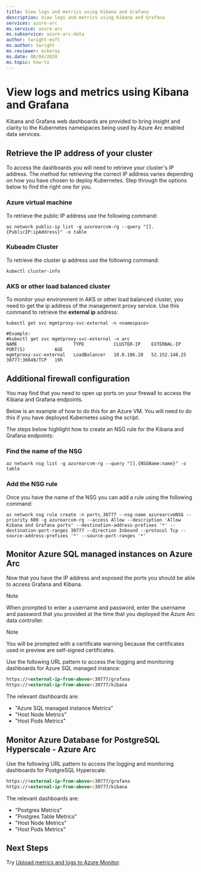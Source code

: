 ```yaml
---
title: View logs and metrics using Kibana and Grafana
description: View logs and metrics using Kibana and Grafana
services: azure-arc
ms.service: azure-arc
ms.subservice: azure-arc-data
author: twright-msft
ms.author: twright
ms.reviewer: mikeray
ms.date: 08/04/2020
ms.topic: how-to
---
```


# View logs and metrics using Kibana and Grafana

Kibana and Grafana web dashboards are provided to bring insight and clarity to the Kubernetes namespaces being used by Azure Arc enabled data services.

## Retrieve the IP address of your cluster

To access the dashboards you will need to retrieve your cluster's IP address. The method for retrieving the correct IP address varies depending on how you have chosen to deploy Kubernetes. Step through the options below to find the right one for you.

### Azure virtual machine

To retrieve the public IP address use the following command:

```console
az network public-ip list -g azurearcvm-rg --query "[].{PublicIP:ipAddress}" -o table
```

### Kubeadm Cluster

To retrieve the cluster ip address use the following command:

```console
kubectl cluster-info
```

### AKS or other load balanced cluster

To monitor your environment in AKS or other load balanced cluster, you need to get the ip address of the management proxy service. Use this command to retrieve the **external ip** address:

```console
kubectl get svc mgmtproxy-svc-external -n <namespace>

#Example:
#kubectl get svc mgmtproxy-svc-external -n arc
NAME                     TYPE           CLUSTER-IP    EXTERNAL-IP     PORT(S)           AGE
mgmtproxy-svc-external   LoadBalancer   10.0.186.28   52.152.148.25   30777:30849/TCP   19h
```

## Additional firewall configuration

You may find that you need to open up ports on your firewall to access the Kibana and Grafana endpoints.

Below is an example of how to do this for an Azure VM. You will need to do this if you have deployed Kubernetes using the script.

The steps below highlight how to create an NSG rule for the Kibana and Grafana endpoints:

### Find the name of the NSG

```console
az network nsg list -g azurearcvm-rg --query "[].{NSGName:name}" -o table
```

### Add the NSG rule

Once you have the name of the NSG you can add a rule using the following command:

```console
az network nsg rule create -n ports_30777 --nsg-name azurearcvmNSG --priority 600 -g azurearcvm-rg --access Allow --description 'Allow Kibana and Grafana ports' --destination-address-prefixes '*' --destination-port-ranges 30777 --direction Inbound --protocol Tcp --source-address-prefixes '*' --source-port-ranges '*'
```

## Monitor Azure SQL managed instances on Azure Arc

Now that you have the IP address and exposed the ports you should be able to access Grafana and Kibana.

> [!NOTE]
>  When prompted to enter a username and password, enter the username and password that you provided at the time that you deployed the Azure Arc data controller.

> [!NOTE]
>  You will be prompted with a certificate warning because the certificates used in preview are self-signed certificates.

Use the following URL pattern to access the logging and monitoring dashboards for Azure SQL managed instance:

```html
https://<external-ip-from-above>:30777/grafana
https://<external-ip-from-above>:30777/kibana
```

The relevant dashboards are:

* "Azure SQL managed instance Metrics"
* "Host Node Metrics"
* "Host Pods Metrics"

## Monitor Azure Database for PostgreSQL Hyperscale - Azure Arc

Use the following URL pattern to access the logging and monitoring dashboards for PostgreSQL Hyperscale:

```html
https://<external-ip-from-above>:30777/grafana
https://<external-ip-from-above>:30777/kibana
```

The relevant dashboards are:

* "Postgres Metrics"
* "Postgres Table Metrics"
* "Host Node Metrics"
* "Host Pods Metrics"

## Next Steps

Try [Upload metrics and logs to Azure Monitor](upload-metrics-and-logs-to-azure-monitor.md).

